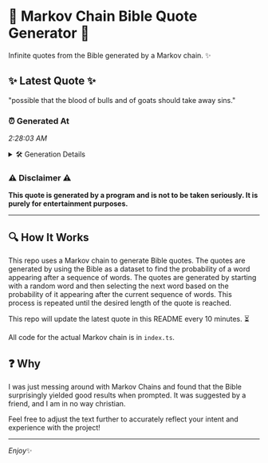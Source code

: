 # 📖 Markov Chain Bible Quote Generator 📖

Infinite quotes from the Bible generated by a Markov chain. ✨

## ✨ Latest Quote ✨
"possible that the blood of bulls and of goats should take away sins."

### ⏰ Generated At
*2:28:03 AM*

<details>
    <summary>🛠️ Generation Details</summary>
    <p>
        <strong>🌱 Seed:</strong> possible<br>
        <strong>🔄 Iterations:</strong> 12<br>
        <strong>📜 Context History:</strong><br>[ possible ]: that<br>[ possible, that ]: the<br>[ possible, that, the ]: blood<br>[ possible, that, the, blood ]: of<br>[ possible, that, the, blood, of ]: bulls<br>[ possible, that, the, blood, of, bulls ]: and<br>[ that, the, blood, of, bulls, and ]: of<br>[ the, blood, of, bulls, and, of ]: goats<br>[ blood, of, bulls, and, of, goats ]: should<br>[ of, bulls, and, of, goats, should ]: take<br>[ bulls, and, of, goats, should, take ]: away<br>[ and, of, goats, should, take, away ]: sins.<br>
    </p>
</details>

### ⚠️ Disclaimer ⚠️
**This quote is generated by a program and is not to be taken seriously. It is purely for entertainment purposes.**

---

## 🔍 How It Works

This repo uses a Markov chain to generate Bible quotes. The quotes are generated by using the Bible as a dataset to find the probability of a word appearing after a sequence of words. The quotes are generated by starting with a random word and then selecting the next word based on the probability of it appearing after the current sequence of words. This process is repeated until the desired length of the quote is reached.

This repo will update the latest quote in this README every 10 minutes. ⏳

All code for the actual Markov chain is in `index.ts`.

## ❓ Why

I was just messing around with Markov Chains and found that the Bible surprisingly yielded good results when prompted. 
It was suggested by a friend, and I am in no way christian.

Feel free to adjust the text further to accurately reflect your intent and experience with the project!

---

*Enjoy*✨
